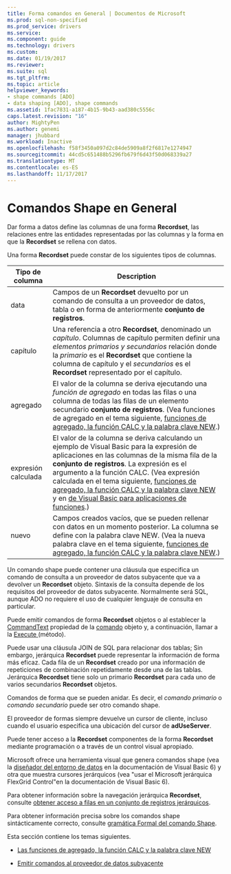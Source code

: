 ```yaml
---
title: Forma comandos en General | Documentos de Microsoft
ms.prod: sql-non-specified
ms.prod_service: drivers
ms.service: 
ms.component: guide
ms.technology: drivers
ms.custom: 
ms.date: 01/19/2017
ms.reviewer: 
ms.suite: sql
ms.tgt_pltfrm: 
ms.topic: article
helpviewer_keywords:
- shape commands [ADO]
- data shaping [ADO], shape commands
ms.assetid: 1fac7831-a187-4b15-9b43-aad380c5556c
caps.latest.revision: "16"
author: MightyPen
ms.author: genemi
manager: jhubbard
ms.workload: Inactive
ms.openlocfilehash: f58f3450a097d2c84de5909a8f2f6817e1274947
ms.sourcegitcommit: 44cd5c651488b5296fb679f6d43f50d068339a27
ms.translationtype: MT
ms.contentlocale: es-ES
ms.lasthandoff: 11/17/2017
---
```

# <a name="shape-commands-in-general"></a>Comandos Shape en General
Dar forma a datos define las columnas de una forma **Recordset**, las relaciones entre las entidades representadas por las columnas y la forma en que la **Recordset** se rellena con datos.  
  
 Una forma **Recordset** puede constar de los siguientes tipos de columnas.  
  
|Tipo de columna|Description|  
|-----------------|-----------------|  
|data|Campos de un **Recordset** devuelto por un comando de consulta a un proveedor de datos, tabla o en forma de anteriormente **conjunto de registros**.|  
|capítulo|Una referencia a otro **Recordset**, denominado un *capítulo*. Columnas de capítulo permiten definir una *elementos primarios y secundarios* relación donde la *primario* es el **Recordset** que contiene la columna de capítulo y el *secundarios* es el **Recordset** representado por el capítulo.|  
|agregado|El valor de la columna se deriva ejecutando una *función de agregado* en todas las filas o una columna de todas las filas de un elemento secundario **conjunto de registros**. (Vea funciones de agregado en el tema siguiente, [funciones de agregado, la función CALC y la palabra clave NEW](../../../ado/guide/data/aggregate-functions-the-calc-function-and-the-new-keyword.md).)|  
|expresión calculada|El valor de la columna se deriva calculando un ejemplo de Visual Basic para la expresión de aplicaciones en las columnas de la misma fila de la **conjunto de registros**. La expresión es el argumento a la función CALC. (Vea expresión calculada en el tema siguiente, [funciones de agregado, la función CALC y la palabra clave NEW](../../../ado/guide/data/aggregate-functions-the-calc-function-and-the-new-keyword.md) y en [de Visual Basic para aplicaciones de funciones](../../../ado/guide/data/visual-basic-for-applications-functions.md).)|  
|nuevo|Campos creados vacíos, que se pueden rellenar con datos en un momento posterior. La columna se define con la palabra clave NEW. (Vea la nueva palabra clave en el tema siguiente, [funciones de agregado, la función CALC y la palabra clave NEW](../../../ado/guide/data/aggregate-functions-the-calc-function-and-the-new-keyword.md).)|  
  
 Un comando shape puede contener una cláusula que especifica un comando de consulta a un proveedor de datos subyacente que va a devolver un **Recordset** objeto. Sintaxis de la consulta depende de los requisitos del proveedor de datos subyacente. Normalmente será SQL, aunque ADO no requiere el uso de cualquier lenguaje de consulta en particular.  
  
 Puede emitir comandos de forma **Recordset** objetos o al establecer la [CommandText](../../../ado/reference/ado-api/commandtext-property-ado.md) propiedad de la [comando](../../../ado/reference/ado-api/command-object-ado.md) objeto y, a continuación, llamar a la [Execute ](../../../ado/reference/ado-api/execute-method-ado-command.md) (método).  
  
 Puede usar una cláusula JOIN de SQL para relacionar dos tablas; Sin embargo, jerárquica **Recordset** puede representar la información de forma más eficaz. Cada fila de un **Recordset** creado por una información de repeticiones de combinación repetidamente desde una de las tablas. Jerárquica **Recordset** tiene solo un primario **Recordset** para cada uno de varios secundarios **Recordset** objetos.  
  
 Comandos de forma que se pueden anidar. Es decir, el *comando primario* o *comando secundario* puede ser otro comando shape.  
  
 El proveedor de formas siempre devuelve un cursor de cliente, incluso cuando el usuario especifica una ubicación del cursor de **adUseServer**.  
  
 Puede tener acceso a la **Recordset** componentes de la forma **Recordset** mediante programación o a través de un control visual apropiado.  
  
 Microsoft ofrece una herramienta visual que genera comandos shape (vea la [diseñador del entorno de datos](http://go.microsoft.com/fwlink/?LinkId=5689) en la documentación de Visual Basic 6) y otra que muestra cursores jerárquicos (vea "usar el Microsoft jerárquica FlexGrid Control"en la documentación de Visual Basic 6).  
  
 Para obtener información sobre la navegación jerárquica **Recordset**, consulte [obtener acceso a filas en un conjunto de registros jerárquicos](../../../ado/guide/data/accessing-rows-in-a-hierarchical-recordset.md).  
  
 Para obtener información precisa sobre los comandos shape sintácticamente correcto, consulte [gramática Formal del comando Shape](../../../ado/guide/data/formal-shape-grammar.md).  
  
 Esta sección contiene los temas siguientes.  
  
-   [Las funciones de agregado, la función CALC y la palabra clave NEW](../../../ado/guide/data/aggregate-functions-the-calc-function-and-the-new-keyword.md)  
  
-   [Emitir comandos al proveedor de datos subyacente](../../../ado/guide/data/issuing-commands-to-the-underlying-data-provider.md)
